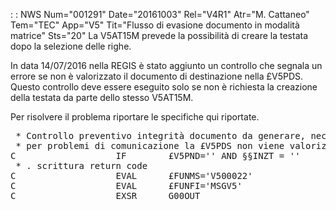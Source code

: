  :  : NWS Num="001291" Date="20161003" Rel="V4R1" Atr="M. Cattaneo" Tem="TEC" App="V5" Tit="Flusso di evasione documento in modalità matrice" Sts="20"
La V5AT15M prevede la possibilità di creare la testata dopo la selezione delle righe.

In data 14/07/2016 nella REGIS è stato aggiunto un controllo che segnala un errore se non è valorizzato il documento di destinazione nella £V5PDS.
Questo controllo deve essere eseguito solo se non è richiesta la creazione della testata da parte dello stesso V5AT15M.

Per risolvere il problema riportare le specifiche qui riportate.
<pre>
 * Controllo preventivo integrità documento da generare, necessario
 * per problemi di comunicazione la £V5PDS non viene valorizzata
C                   IF        £V5PND='' AND §§INZT = ''               <--- Aggiunta variabile §§INZT
 * . scrittura return code
C                   EVAL      £FUNMS='V500022'
C                   EVAL      £FUNFI='MSGV5'
C                   EXSR      G00OUT
</pre>
